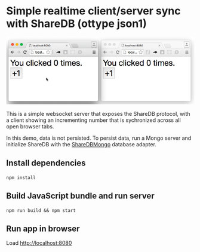 # Simple realtime client/server sync with ShareDB (ottype json1)

![Demo](demo.gif)

This is a simple websocket server that exposes the ShareDB protocol,
with a client showing an incrementing number that is sychronized
across all open browser tabs.

In this demo, data is not persisted. To persist data, run a Mongo
server and initialize ShareDB with the
[ShareDBMongo](https://github.com/share/sharedb-mongo) database adapter.

## Install dependencies
```
npm install
```

## Build JavaScript bundle and run server
```
npm run build && npm start
```

## Run app in browser
Load [http://localhost:8080](http://localhost:8080)

